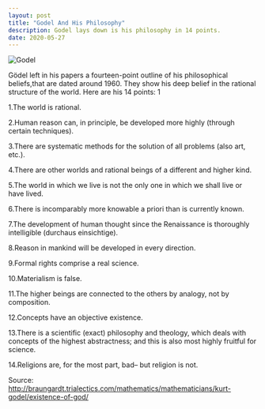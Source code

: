 ```yaml
---
layout: post
title: "Godel And His Philosophy"
description: Godel lays down is his philosophy in 14 points. 
date: 2020-05-27
---
```


![Godel](https://www.thevintagenews.com/wp-content/uploads/2019/09/kurt_godel.jpg)

Gödel left in his papers a fourteen-point outline of his philosophical beliefs,that are dated around 1960. They show his deep belief in the rational structure of the world. Here are his 14 points: 1

1.The world is rational.

2.Human reason can, in principle, be developed more highly (through certain techniques).

3.There are systematic methods for the solution of all problems (also art, etc.).

4.There are other worlds and rational beings of a different and higher kind.

5.The world in which we live is not the only one in which we shall live or have lived.

6.There is incomparably more knowable a priori than is currently known.

7.The development of human thought since the Renaissance is thoroughly intelligible (durchaus einsichtige).

8.Reason in mankind will be developed in every direction.

9.Formal rights comprise a real science.

10.Materialism is false.

11.The higher beings are connected to the others by analogy, not by composition.

12.Concepts have an objective existence.

13.There is a scientific (exact) philosophy and theology, which deals with concepts of the highest abstractness; and this is also most highly fruitful for science.

14.Religions are, for the most part, bad– but religion is not.


Source: http://braungardt.trialectics.com/mathematics/mathematicians/kurt-godel/existence-of-god/
